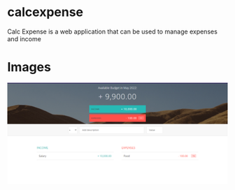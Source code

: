 # calcexpense

Calc Expense is a web application that can be used to manage expenses and income

# Images

![Calcexpense](1.png)
